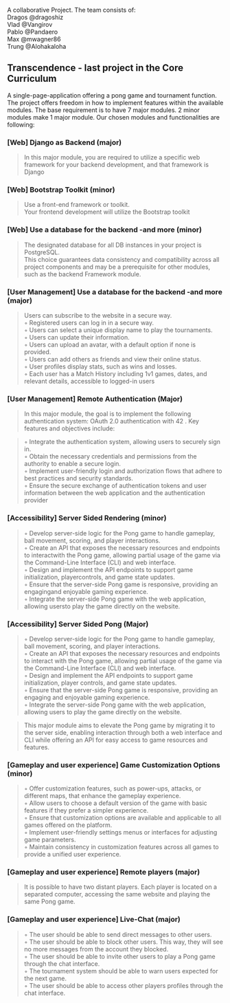 A collaborative Project. The team consists of:\
Dragos @dragoshiz\
Vlad @Vangirov\
Pablo @Pandaero\
Max @mwagner86\
Trung @Alohakaloha

<h2> Transcendence - last project in the Core Curriculum</h2>
A single-page-application offering a pong game and tournament function.
The project offers freedom in how to implement features within the available modules.
The base requirement is to have 7 major modules. 2 minor modules make 1 major module.
Our chosen modules and functionalities are following:


<h3>[Web] Django as Backend (major) </h3>


> In this major module, you are required to utilize a specific web framework for your
> backend development, and that framework is Django

<h3>[Web] Bootstrap Toolkit (minor)</h3>

>Use a front-end framework or toolkit.\
>Your frontend development will utilize the Bootstrap toolkit

<h3>[Web] Use a database for the backend -and more (minor) </h3>

>The designated database for all DB instances in your project is PostgreSQL.\
>This choice guarantees data consistency and compatibility across all project components and may be a prerequisite for other modules, such as the backend Framework module.

<h3>[User Management] Use a database for the backend -and more (major) </h3>

>Users can subscribe to the website in a secure way.\
>◦ Registered users can log in in a secure way.\
>◦ Users can select a unique display name to play the tournaments.\
>◦ Users can update their information.\
>◦ Users can upload an avatar, with a default option if none is provided.\
>◦ Users can add others as friends and view their online status.\
>◦ User profiles display stats, such as wins and losses.\
>◦ Each user has a Match History including 1v1 games, dates, and relevant
>details, accessible to logged-in users


<h3>[User Management] Remote Authentication (Major) </h3>

>In this major module, the goal is to implement the following authentication system:
>OAuth 2.0 authentication with 42 . Key features and objectives include:

>◦ Integrate the authentication system, allowing users to securely sign in.\
>◦ Obtain the necessary credentials and permissions from the authority to enable a secure login.\
>◦ Implement user-friendly login and authorization flows that adhere to best practices and security standards.\
>◦ Ensure the secure exchange of authentication tokens and user information between the web application and the authentication provider


<h3>[Accessibility] Server Sided Rendering (minor) </h3>

>◦ Develop server-side logic for the Pong game to handle gameplay, ball movement, scoring, and player interactions.\
>◦ Create an API that exposes the necessary resources and endpoints to interactwith the Pong game, allowing partial usage of the game via the Command-Line
>Interface (CLI) and web interface.\
>◦ Design and implement the API endpoints to support game initialization, playercontrols, and game state updates.\
>◦ Ensure that the server-side Pong game is responsive, providing an engagingand enjoyable gaming experience.\
>◦ Integrate the server-side Pong game with the web application, allowing usersto play the game directly on the website.

<h3>[Accessibility] Server Sided Pong (Major) </h3>


>◦ Develop server-side logic for the Pong game to handle gameplay, ball movement, scoring, and player interactions.\
>◦ Create an API that exposes the necessary resources and endpoints to interact with the Pong game, allowing partial usage of the game via the Command-Line Interface (CLI) and web interface.\
>◦ Design and implement the API endpoints to support game initialization, player controls, and game state updates.\
>◦ Ensure that the server-side Pong game is responsive, providing an engaging and enjoyable gaming experience.\
>◦ Integrate the server-side Pong game with the web application, allowing users to play the game directly on the website.


>This major module aims to elevate the Pong game by migrating it to the server
>side, enabling interaction through both a web interface and CLI while offering an
>API for easy access to game resources and features.

<h3>[Gameplay and user experience] Game Customization Options (minor) </h3>


>◦ Offer customization features, such as power-ups, attacks, or different maps, that enhance the gameplay experience.\
>◦ Allow users to choose a default version of the game with basic features if they prefer a simpler experience.\
>◦ Ensure that customization options are available and applicable to all games offered on the platform.\
>◦ Implement user-friendly settings menus or interfaces for adjusting game parameters.\
>◦ Maintain consistency in customization features across all games to provide a unified user experience.

<h3>[Gameplay and user experience] Remote players (major) </h3>

>It is possible to have two distant players. Each player is located on a separated
computer, accessing the same website and playing the same Pong game.

<h3>[Gameplay and user experience] Live-Chat (major) </h3>

>◦ The user should be able to send direct messages to other users.\
>◦ The user should be able to block other users. This way, they will see no more messages from the account they blocked.\
>◦ The user should be able to invite other users to play a Pong game through the chat interface.\
>◦ The tournament system should be able to warn users expected for the next game.\
>◦ The user should be able to access other players profiles through the chat interface.
